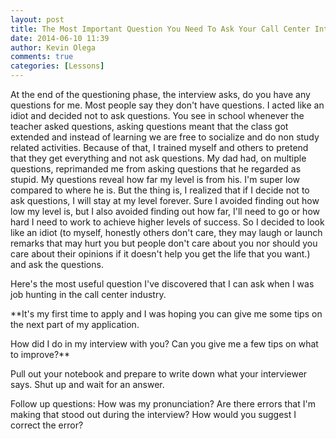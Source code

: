 ```yaml
---
layout: post
title: The Most Important Question You Need To Ask Your Call Center Interviewer
date: 2014-06-10 11:39
author: Kevin Olega
comments: true
categories: [Lessons]
---
```

At the end of the questioning phase, the interview asks, do you have any questions for me. Most people say they don't have questions. I acted like an idiot and decided not to ask questions. You see in school whenever the teacher asked questions, asking questions meant that the class got extended and instead of learning we are free to socialize and do non study related activities. Because of that, I trained myself and others to pretend that they get everything and not ask questions. My dad had, on multiple questions, reprimanded me from asking questions that he regarded as stupid. My questions reveal how far my level is from his. I'm super low compared to where he is. But the thing is, I realized that if I decide not to ask questions, I will stay at my level forever. Sure I avoided finding out how low my level is, but I also avoided finding out how far, I'll need to go or how hard I need to work to achieve higher levels of success. So I decided to look like an idiot (to myself, honestly others don't care, they may laugh or launch remarks that may hurt you but people don't care about you nor should you care about their opinions if it doesn't help you get the life that you want.) and ask the questions.

Here's the most useful question I've discovered that I can ask when I was job hunting in the call center industry.

**It's my first time to apply and I was hoping you can give me some tips on the next part of my application.

How did I do in my interview with you? Can you give me a few tips on what to improve?**

Pull out your notebook and prepare to write down what your interviewer says. Shut up and wait for an answer.

Follow up questions:
How was my pronunciation?
Are there errors that I'm making that stood out during the interview?
How would you suggest I correct the error?
